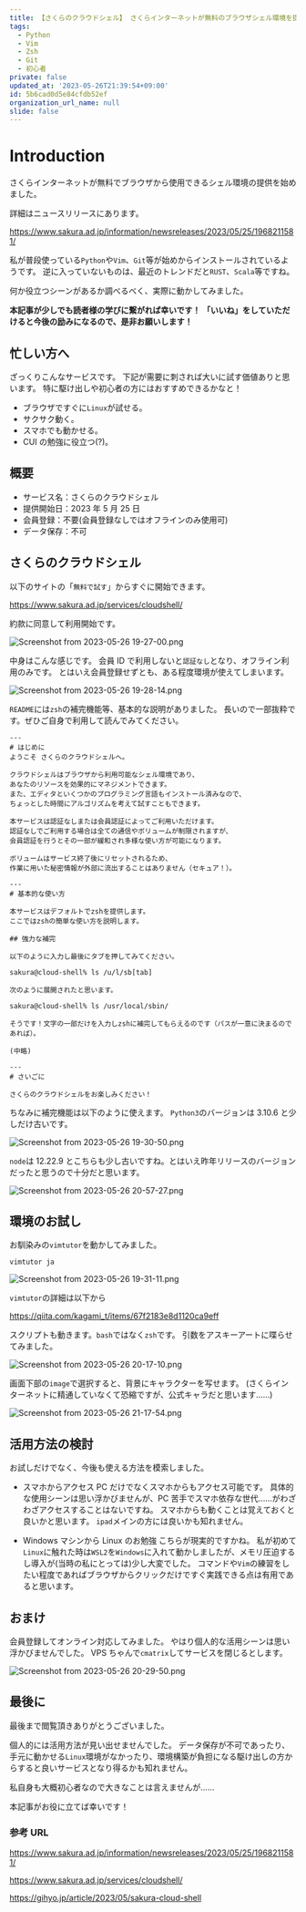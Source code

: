 ```yaml
---
title: 【さくらのクラウドシェル】 さくらインターネットが無料のブラウザシェル環境を提供
tags:
  - Python
  - Vim
  - Zsh
  - Git
  - 初心者
private: false
updated_at: '2023-05-26T21:39:54+09:00'
id: 5b6cad0d5e84cfdb52ef
organization_url_name: null
slide: false
---
```


# Introduction

さくらインターネットが無料でブラウザから使用できるシェル環境の提供を始めました。

詳細はニュースリリースにあります。

https://www.sakura.ad.jp/information/newsreleases/2023/05/25/1968211581/

私が普段使っている`Python`や`Vim`、`Git`等が始めからインストールされているようです。
逆に入っていないものは、最近のトレンドだと`RUST`、`Scala`等ですね。

何か役立つシーンがあるか調べるべく、実際に動かしてみました。

**本記事が少しでも読者様の学びに繋がれば幸いです！**
**「いいね」をしていただけると今後の励みになるので、是非お願いします！**

## 忙しい方へ

ざっくりこんなサービスです。
下記が需要に刺されば大いに試す価値ありと思います。
特に駆け出しや初心者の方にはおすすめできるかなと！

- ブラウザですぐに`Linux`が試せる。
- サクサク動く。
- スマホでも動かせる。
- CUI の勉強に役立つ(?)。

## 概要

- サービス名：さくらのクラウドシェル
- 提供開始日：2023 年 5 月 25 日
- 会員登録：不要(会員登録なしではオフラインのみ使用可)
- データ保存：不可

## さくらのクラウドシェル

以下のサイトの「`無料で試す`」からすぐに開始できます。

https://www.sakura.ad.jp/services/cloudshell/

約款に同意して利用開始です。

![Screenshot from 2023-05-26 19-27-00.png](https://qiita-image-store.s3.ap-northeast-1.amazonaws.com/0/3292052/358e9474-6c01-54ec-5c62-e650f4ad2952.png)

中身はこんな感じです。
会員 ID で利用しないと`認証なし`となり、オフライン利用のみです。
とはいえ会員登録せずとも、ある程度環境が使えてしまいます。

![Screenshot from 2023-05-26 19-28-14.png](https://qiita-image-store.s3.ap-northeast-1.amazonaws.com/0/3292052/be6f4afa-f67c-765b-3635-8a1178a8e0c0.png)

`README`には`zsh`の補完機能等、基本的な説明がありました。
長いので一部抜粋です。ぜひご自身で利用して読んでみてください。

```txt: README-cloud-shell.txt
---
# はじめに
ようこそ さくらのクラウドシェルへ。

クラウドシェルはブラウザから利用可能なシェル環境であり、
あなたのリソースを効果的にマネジメントできます。
また、エディタといくつかのプログラミング言語もインストール済みなので、
ちょっとした時間にアルゴリズムを考えて試すこともできます。

本サービスは認証なしまたは会員認証によってご利用いただけます。
認証なしでご利用する場合は全ての通信やボリュームが制限されますが、
会員認証を行うとその一部が緩和され多様な使い方が可能になります。

ボリュームはサービス終了後にリセットされるため、
作業に用いた秘密情報が外部に流出することはありません（セキュア！）。

---
# 基本的な使い方

本サービスはデフォルトでzshを提供します。
ここではzshの簡単な使い方を説明します。

## 強力な補完

以下のように入力し最後にタブを押してみてください。

sakura@cloud-shell% ls /u/l/sb[tab]

次のように展開されたと思います。

sakura@cloud-shell% ls /usr/local/sbin/

そうです！文字の一部だけを入力しzshに補完してもらえるのです（パスが一意に決まるのであれば）。

(中略)

---
# さいごに

さくらのクラウドシェルをお楽しみください！
```

ちなみに補完機能は以下のように使えます。
`Python3`のバージョンは 3.10.6 と少しだけ古いです。

![Screenshot from 2023-05-26 19-30-50.png](https://qiita-image-store.s3.ap-northeast-1.amazonaws.com/0/3292052/916a1c0a-f98d-53da-976e-0c731ff292f6.png)

`node`は 12.22.9 とこちらも少し古いですね。とはいえ昨年リリースのバージョンだったと思うので十分だと思います。

![Screenshot from 2023-05-26 20-57-27.png](https://qiita-image-store.s3.ap-northeast-1.amazonaws.com/0/3292052/d9cec907-ca44-a6ea-0453-f4257c858d5a.png)

## 環境のお試し

お馴染みの`vimtutor`を動かしてみました。

```bash:
vimtutor ja
```

![Screenshot from 2023-05-26 19-31-11.png](https://qiita-image-store.s3.ap-northeast-1.amazonaws.com/0/3292052/aea417db-c47d-555e-56a9-9172ddce50c3.png)

`vimtutor`の詳細は以下から

https://qiita.com/kagami_t/items/67f2183e8d1120ca9eff

スクリプトも動きます。`bash`ではなく`zsh`です。
引数をアスキーアートに喋らせてみました。

![Screenshot from 2023-05-26 20-17-10.png](https://qiita-image-store.s3.ap-northeast-1.amazonaws.com/0/3292052/7c0a23f7-8b8d-27e6-5b60-fcf4941bd73f.png)

画面下部の`image`で選択すると、背景にキャラクターを写せます。
(さくらインターネットに精通していなくて恐縮ですが、公式キャラだと思います……)

![Screenshot from 2023-05-26 21-17-54.png](https://qiita-image-store.s3.ap-northeast-1.amazonaws.com/0/3292052/09b862b8-49f7-bd16-4c2a-0120e222f719.png)

## 活用方法の検討

お試しだけでなく、今後も使える方法を模索しました。

- スマホからアクセス
  PC だけでなくスマホからもアクセス可能です。
  具体的な使用シーンは思い浮かびませんが、PC 苦手でスマホ依存な世代......がわざわざアクセスすることはないですね。
  スマホからも動くことは覚えておくと良いかと思います。
  `ipad`メインの方には良いかも知れません。

- Windows マシンから Linux のお勉強
  こちらが現実的ですかね。
  私が初めて`Linux`に触れた時は`WSL2`を`Windows`に入れて動かしましたが、メモリ圧迫するし導入が(当時の私にとっては)少し大変でした。
  コマンドや`Vim`の練習をしたい程度であればブラウザからクリックだけですぐ実践できる点は有用であると思います。

## おまけ

会員登録してオンライン対応してみました。
やはり個人的な活用シーンは思い浮かびませんでした。
VPS ちゃんで`cmatrix`してサービスを閉じるとします。

![Screenshot from 2023-05-26 20-29-50.png](https://qiita-image-store.s3.ap-northeast-1.amazonaws.com/0/3292052/b96b70bf-d70e-270c-3257-87294314190b.png)

## 最後に

最後まで閲覧頂きありがとうございました。

個人的には活用方法が見い出せませんでした。
データ保存が不可であったり、
手元に動かせる`Linux`環境がなかったり、環境構築が負担になる駆け出しの方からすると良いサービスとなり得るかも知れません。

私自身も大概初心者なので大きなことは言えませんが……

本記事がお役に立てば幸いです！

### 参考 URL

https://www.sakura.ad.jp/information/newsreleases/2023/05/25/1968211581/

https://www.sakura.ad.jp/services/cloudshell/

https://gihyo.jp/article/2023/05/sakura-cloud-shell
